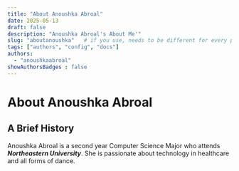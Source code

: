 ```yaml
---
title: "About Anoushka Abroal"
date: 2025-05-13
draft: false
description: "Anoushka Abroal's About Me'"
slug: "aboutanoushka"   # if you use, needs to be different for every post
tags: ["authors", "config", "docs"]
authors:
  - "anoushkaabroal"
showAuthorsBadges : false
---
```


# About Anoushka Abroal

## A Brief History
Anoushka Abroal is a second year Computer Science Major who attends ***Northeastern University***. She is passionate about technology in healthcare and all forms of dance. 

